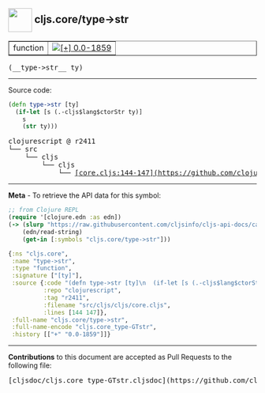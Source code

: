## <img width="48px" valign="middle" src="http://i.imgur.com/Hi20huC.png"> cljs.core/type->str

 <table border="1">
<tr>

<td>function</td>
<td><a href="https://github.com/cljsinfo/cljs-api-docs/tree/0.0-1859"><img valign="middle" alt="[+] 0.0-1859" src="https://img.shields.io/badge/+-0.0--1859-lightgrey.svg"></a> </td>
</tr>
</table>

 <samp>
(__type->str__ ty)<br>
</samp>

---





Source code:

```clj
(defn type->str [ty]
  (if-let [s (.-cljs$lang$ctorStr ty)]
    s
    (str ty)))
```

 <pre>
clojurescript @ r2411
└── src
    └── cljs
        └── cljs
            └── <ins>[core.cljs:144-147](https://github.com/clojure/clojurescript/blob/r2411/src/cljs/cljs/core.cljs#L144-L147)</ins>
</pre>


---

__Meta__ - To retrieve the API data for this symbol:

```clj
;; from Clojure REPL
(require '[clojure.edn :as edn])
(-> (slurp "https://raw.githubusercontent.com/cljsinfo/cljs-api-docs/catalog/cljs-api.edn")
    (edn/read-string)
    (get-in [:symbols "cljs.core/type->str"]))
```

```clj
{:ns "cljs.core",
 :name "type->str",
 :type "function",
 :signature ["[ty]"],
 :source {:code "(defn type->str [ty]\n  (if-let [s (.-cljs$lang$ctorStr ty)]\n    s\n    (str ty)))",
          :repo "clojurescript",
          :tag "r2411",
          :filename "src/cljs/cljs/core.cljs",
          :lines [144 147]},
 :full-name "cljs.core/type->str",
 :full-name-encode "cljs.core_type-GTstr",
 :history [["+" "0.0-1859"]]}

```

---

__Contributions__ to this document are accepted as Pull Requests to the following file:

 <pre>
[cljsdoc/cljs.core_type-GTstr.cljsdoc](https://github.com/cljsinfo/cljs-api-docs/blob/master/cljsdoc/cljs.core_type-GTstr.cljsdoc)
</pre>

